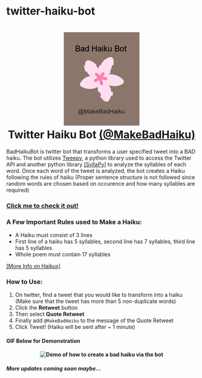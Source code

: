 # twitter-haiku-bot
<h1 align="center">
  <a name="logo" href="https://twitter.com/MakeBadHaiku"><img src="/Images/haiku bot github logo pic.png" alt="Twitter Haiku Bot Logo" width="200"></a>
  <br>
  Twitter Haiku Bot <a href="https://twitter.com/MakeBadHaiku">(@MakeBadHaiku)</a>
</h1>

<p>
BadHaikuBot is twitter bot that transforms a user specified tweet into a BAD haiku. The bot utilizes <a href="https://www.tweepy.org/" target="_blank">Tweepy</a>, a python library used to access the Twitter API and another python library <a href="https://github.com/mholtzscher/syllapy" target="_blank">[SyllaPy]</a> to analyze the syllables of each word. Once each word of the tweet is analyzed, the bot creates a Haiku following the rules of haiku (Proper sentence structure is not followed since random words are chosen based on occurence and how many syllables are required)

</p>

<h3><a href="https://twitter.com/MakeBadHaiku">Click me to check it out!</a></h3>

### A Few Important Rules used to Make a Haiku:

<ul>
 <li> A Haiku must consist of 3 lines </li>
 <li> First line of a haiku has 5 syllables, second line has 7 syllables, third line has 5 syllables </li>
 <li> Whole poem must contain 17 syllables </li>
</ul>
<a href="https://en.wikipedia.org/wiki/Haiku" target="_blank">[More Info on Haikus]</a>

### How to Use:
<ol>
 <li>On twitter, find a tweet that you would like to transform into a haiku <br>(Make sure that the tweet has more than 5 non-duplicate words)</li>
 <li>Click the <b>Retweet</b> button</li>
 <li>Then select <b>Quote Retweet</b></li>
 <li>Finally add <code>@MakeBadHaiku</code> to the message of the Quote Retweet</li>
 <li>Click Tweet!  (Haiku will be sent after ~ 1 minute)</li>
</ol>
<h4>GIF Below for Demonstration</h4> 
<h4 align="center">
<img src="/Images/quote tweet gif higher res.gif" alt="Demo of how to create a bad haiku via the bot" width="600em">
</h4>
 
 
 ##### More updates coming soon maybe...
 

